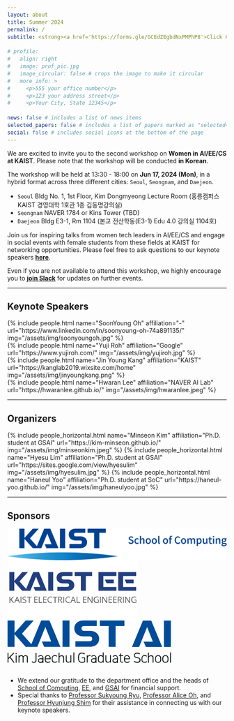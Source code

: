 ```yaml
---
layout: about
title: Summer 2024
permalink: /
subtitle: <strong><a href='https://forms.gle/GCEdZEgbdNxPMPhP8'>Click Here</a></strong> to attend the workshop!

# profile:
#   align: right
#   image: prof_pic.jpg
#   image_circular: false # crops the image to make it circular
#   more_info: >
#     <p>555 your office number</p>
#     <p>123 your address street</p>
#     <p>Your City, State 12345</p>

news: false # includes a list of news items
selected_papers: false # includes a list of papers marked as "selected={true}"
social: false # includes social icons at the bottom of the page
---
```


We are excited to invite you to the second workshop on **Women in AI/EE/CS at KAIST**.
Please note that the workshop will be conducted **in Korean**.

The workshop will be held at 13:30 - 18:00 on **Jun 17, 2024 (Mon)**, in a hybrid format across three different cities: `Seoul`, `Seongnam`, and `Daejeon`.
- `Seoul` Bldg No. 1, 1st Floor, Kim Dongmyeong Lecture Room (홍릉캠퍼스 KAIST 경영대학 1호관 1층 김동명강의실)
- `Seongnam` NAVER 1784 or Kins Tower (TBD)
- `Daejeon` Bldg E3-1, Rm 1104 (본교 전산학동(E3-1) Edu 4.0 강의실 1104호)

Join us for inspiring talks from women tech leaders in AI/EE/CS and engage in social events with female students from these fields at KAIST for networking opportunities.
Please feel free to ask questions to our keynote speakers **[here](https://app.sli.do/event/ri3qhtdkEB3WPQJ9sa5L8V)**.

Even if you are not available to attend this workshop, we highly encourage you to **[join Slack](https://join.slack.com/t/womeninkaistai/shared_invite/zt-2jkcrjn1i-_qPKUv0kEQucmpZOHkdvfg)** for updates on further events.

<hr/>

## Keynote Speakers
  <div class="row projects pt-1 pb-1">
      <div class="col-sm-6">
        {% include people.html name="SoonYoung Oh" affiliation="-" url="https://www.linkedin.com/in/soonyoung-oh-74a891135/" img="/assets/img/soonyoungoh.jpg" %}
      </div>
      <div class="col-sm-6">
        {% include people.html name="Yuji Roh" affiliation="Google" url="https://www.yujiroh.com/" img="/assets/img/yujiroh.jpg" %}
      </div>
      <div class="col-sm-6">
        {% include people.html name="Jin Young Kang" affiliation="KAIST" url="https://kanglab2019.wixsite.com/home" img="/assets/img/jinyoungkang.png" %}
      </div>
      <div class="col-sm-6">
          {% include people.html name="Hwaran Lee" affiliation="NAVER AI Lab" url="https://hwaranlee.github.io/" img="/assets/img/hwaranlee.jpeg" %}
      </div>
  </div>

<hr/>

## Organizers

<div class="row row-cols-2 projects pt-3 pb-3">
  {% include people_horizontal.html name="Minseon Kim" affiliation="Ph.D. student at GSAI" url="https://kim-minseon.github.io/" img="/assets/img/minseonkim.jpeg" %}
  {% include people_horizontal.html name="Hyesu Lim" affiliation="Ph.D. student at GSAI" url="https://sites.google.com/view/hyesulim" img="/assets/img/hyesulim.jpg" %}
  {% include people_horizontal.html name="Haneul Yoo" affiliation="Ph.D. student at SoC" url="https://haneul-yoo.github.io/" img="/assets/img/haneulyoo.jpg" %}
</div>

<hr/>

## Sponsors

<div class="row projects pt-1 pb-1">
      <div class="col-sm-4" style="display:flex; align-items:center;">
          <img class="col-sm" src="/assets/img/soc.png"/>
      </div>
      <div class="col-sm-4" style="display:flex; align-items:center;">
          <img class="col-sm" src="/assets/img/ee.svg"/>
      </div>
      <div class="col-sm-4" style="display:flex; align-items:center;">
          <img class="col-sm" src="/assets/img/gsai.svg"/>
      </div>
</div>

<br/>

- We extend our gratitude to the department office and the heads of [School of Computing](https://cs.kaist.ac.kr/), [EE](https://ee.kaist.ac.kr/en/), and [GSAI](https://gsai.kaist.ac.kr/) for financial support.
- Special thanks to [Professor Sukyoung Ryu](https://plrg.kaist.ac.kr/ryu), [Professor Alice Oh](https://aliceoh9.github.io/), and [Professor Hyunjung Shim](https://sites.google.com/view/cvml-kaist) for their assistance in connecting us with our keynote speakers.